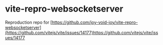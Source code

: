 # vite-repro-websocketserver
Reproduction repo for [https://github.com/joy-void-joy/vite-repro-websocketserver](https://github.com/vitejs/vite/issues/14177)https://github.com/vitejs/vite/issues/14177
